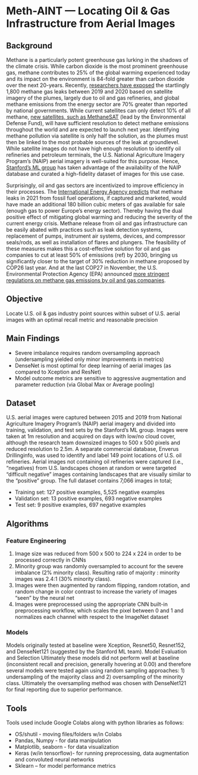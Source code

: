 # Meth-AINT — Locating Oil & Gas Infrastructure from Aerial Images

## Background
Methane is a particularly potent greenhouse gas lurking in the shadows of the climate crisis.  While carbon dioxide is the most prominent greenhouse gas, methane contributes to 25% of the global warming experienced today and its  impact on the environment is 84-fold greater than carbon dioxide over the next 20-years. Recently, [researchers have exposed](https://www.iea.org/reports/global-methane-tracker-2022/overview) the startlingly 1,800 methane gas leaks between 2019 and 2020 based on satellite imagery of the plumes, largely due to oil and gas refineries, and global methane emissions from the energy sector are 70% greater than reported by national governments. While current satellites can only detect 10% of all methane, [new satellites, such as MethaneSAT](https://www.theguardian.com/environment/2022/mar/06/how-satellites-may-hold-the-key-to-the-methane-crisis) (lead by the Environmental Defense Fund), will have sufficient resolution to detect methane emissions throughout the world and are expected to launch next year. Identifying methane pollution via satellite is only half the solution, as the plumes must then be linked to the most probable sources of the leak at groundlevel. While satellite images do not have high enough resolution to identify oil refineries and petroleum terminals, the U.S. National Agriculture Imagery Program’s (NAIP) aerial imagery is well-suited for this purpose. Hence, [Stanford’s ML group](https://stanfordmlgroup.github.io/projects/ognet/) has taken advantage of the availability of the NAIP database and curated a high-fidelity dataset of images for this use case.

Surprisingly, oil and gas sectors are incentivized to improve efficiency in their processes. The [International Energy Agency predicts](https://www.iea.org/reports/global-methane-tracker-2022/overview) that methane leaks in 2021 from fossil fuel operations, if captured and marketed, would have made an additional 180 billion cubic meters of gas available for sale (enough gas to power Europe’s energy sector). Thereby having the dual positive effect of mitigating global warming and reducing the severity of the current energy crisis. Methane release from oil and gas infrastructure can be easily abated with practices such as leak detection systems, replacement of pumps, instrument air systems, devices, and compressor seals/rods, as well as installation of flares and plungers. The feasibility of these measures makes this a cost-effective solution for oil and gas companies to cut at least 50% of emissions (ref) by 2030, bringing us significantly closer to the target of 30% reduction in methane proposed by COP26 last year. And at the last COP27 in November, the U.S. Environmental Protection Agency (EPA) announced [more stringent regulations on methane gas emissions by oil and gas companies](https://insideclimatenews.org/news/11112022/new-epa-proposal-to-augment-methane-regulations-would-help-achieve-an-87-reduction-from-the-oil-and-gas-industry-by-2030/). 

## Objective
Locate U.S. oil & gas industry point sources within subset of U.S. aerial images with an optimal recall metric and reasonable precision

## Main Findings
- Severe imbalance requires random oversampling approach (undersampling yielded only minor improvements in metrics)
- DenseNet is most optimal for deep learning of aerial images (as compared to Xception and ResNet)
- Model outcome metrics are sensitive to aggressive augmentation and parameter reduction (via Global Max or Average pooling)


## Dataset
U.S. aerial images were captured between 2015 and 2019 from National Agriculture Imagery Program’s (NAIP) aerial imagery and divided into training, validation, and test sets by the Stanford’s ML group.  Images were taken at 1m resolution and acquired on days with low/no cloud cover, although the research team downsized images to 500 x 500 pixels and reduced resolution to 2.5m. A separate commercial database, Enverus Drillinginfo, was used to identify and label 149 point locations of U.S. oil refineries. Aerial images not containing oil refineries were captured (i.e., “negatives) from U.S. landscapes chosen at random or were targeted “difficult negative” images containing landscapes that are visually similar to the “positive” group. The full dataset contains 7,066 images in total;
- Training set: 127 positive examples, 5,525 negative examples
- Validation set: 13 positive examples, 693 negative examples
- Test set: 9 positive examples, 697 negative examples

## Algorithms
### Feature Engineering
1) Image size was reduced from 500 x 500 to 224 x 224 in order to be processed correctly in CNNs
2) Minority group was randomly oversampled to account for the severe imbalance (2% minority class). Resulting ratio of majority : minority images was 2.4:1 (30% minority class). 
3) Images were then augmented by random flipping, random rotation, and random change in color contrast to increase the variety of images “seen” by the neural net
4) Images were preprocessed using the appropriate CNN built-in preprocessing workflow, which scales the pixel between 0 and 1 and normalizes each channel with respect to the ImageNet dataset

### Models
Models originally tested at baseline were Xception, Resnet50, Resnet152, and DenseNet121 (suggested by the Stanford ML team). 
Model Evaluation and Selection
Ultimately these models did not perform well at baseline (inconsistent recall and precision, generally hovering at 0.00) and therefore several models were tested again using random sampling approaches:
	1)  undersampling of the majority class and 
	2)  oversampling of the minority class. 
Ultimately the oversampling method was chosen with DenseNet121 for final reporting due to superior performance.

## Tools
Tools used include Google Colabs along with python libraries as follows:
- OS/shutil - moving files/folders w/in Colabs
- Pandas, Numpy - for data manipulation
- Matplotlib, seaborn - for data visualization
- Keras (w/in tensorflow)- for running preprocessing, data augmentation and convoluted neural networks
- Sklearn – for model performance metrics 
